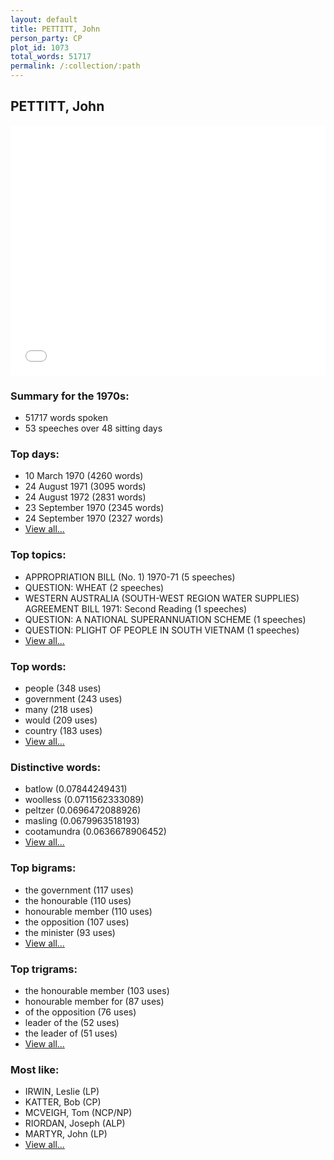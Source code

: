 ```yaml
---
layout: default
title: PETTITT, John
person_party: CP
plot_id: 1073
total_words: 51717
permalink: /:collection/:path
---
```


## PETTITT, John

<iframe width="100%" height="400" frameborder="0" scrolling="no" src="//plot.ly/~wragge/1073.embed"></iframe>


### Summary for the 1970s:

* 51717 words spoken
* 53 speeches over 48 sitting days


### Top days:

* 10 March 1970 (4260 words)
* 24 August 1971 (3095 words)
* 24 August 1972 (2831 words)
* 23 September 1970 (2345 words)
* 24 September 1970 (2327 words)
* [View all...](days/)


### Top topics:

* APPROPRIATION BILL (No. 1) 1970-71 (5 speeches)
* QUESTION: WHEAT (2 speeches)
* WESTERN AUSTRALIA (SOUTH-WEST REGION WATER SUPPLIES) AGREEMENT BILL 1971: Second Reading (1 speeches)
* QUESTION: A NATIONAL SUPERANNUATION SCHEME (1 speeches)
* QUESTION: PLIGHT OF PEOPLE IN SOUTH VIETNAM (1 speeches)
* [View all...](topics/)


### Top words:

* people (348 uses)
* government (243 uses)
* many (218 uses)
* would (209 uses)
* country (183 uses)
* [View all...](words/)


### Distinctive words:

* batlow (0.07844249431)
* woolless (0.0711562333089)
* peltzer (0.0696472088926)
* masling (0.0679963518193)
* cootamundra (0.0636678906452)
* [View all...](sig_words/)


### Top bigrams:

* the government (117 uses)
* the honourable (110 uses)
* honourable member (110 uses)
* the opposition (107 uses)
* the minister (93 uses)
* [View all...](bigrams/)


### Top trigrams:

* the honourable member (103 uses)
* honourable member for (87 uses)
* of the opposition (76 uses)
* leader of the (52 uses)
* the leader of (51 uses)
* [View all...](trigrams/)


### Most like:

* IRWIN, Leslie (LP)
* KATTER, Bob (CP)
* MCVEIGH, Tom (NCP/NP)
* RIORDAN, Joseph (ALP)
* MARTYR, John (LP)
* [View all...](similarities/)
